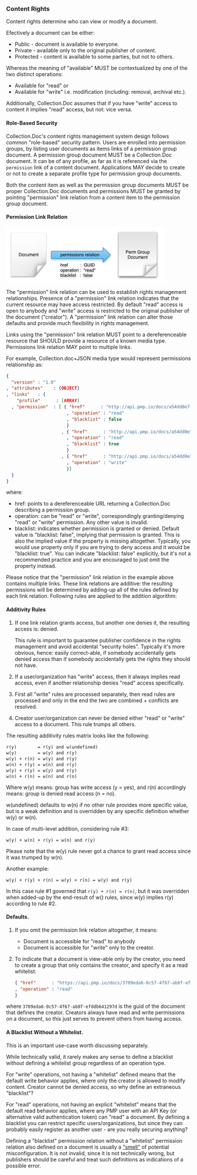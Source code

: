 ### Content Rights

Content rights determine who can view or modify a document.

Efectively a document can be either:

- Public - document is available to everyone.
- Private - available only to the original publisher of content. 
- Protected - content is available to some parties, but not to others.

Whereas the meaning of "available" MUST be contextualized by one of the two distinct operations:

- Available for "read" or
- Available for "write" i.e. modification (including: removal, archival etc.).

Additionally, Collection.Doc assumes that if you have "write" access to content it implies "read" access, but not: vice versa. 

#### Role-Based Security

Collection.Doc's content rights management system design follows common "role-based" security pattern. Users are enrolled into permission groups, by listing user documents as items links of a permission group document. A permission group document MUST be a Collection.Doc document. It can be of any profile, as far as it is referenced via the `permission` link of a content document. Applications MAY decide to create or not to create a separate profile type for permission group documents.

Both the content item as well as the permission group documents MUST be proper Collection.Doc documents and permissions MUST be granted by pointing "permission" link relation from a content item to the permission group document.

#### Permission Link Relation

![Docs and PermGroups relationship graph](img/docpermissions.png)

The "permission" link relation can be used to establish rights management relationships. Presence of a "permission" link relation indicates that the current resource may have access restricted. By default "read" access is open to anybody and "write" access is restricted to the original publisher of the document ("creator"). A "permission" link relation can alter those defaults and provide much flexibility in rights management.

Links using the "permission" link relation MUST point to a dereferenceable resource that SHOULD provide a resource of a known media type. Permissions link relation MAY point to multiple links.

For example, Collection.doc+JSON media type would represent permissions relationship as: 

```json
{
  "version" : "1.0"
, "attributes"    : {OBJECT}
, "links"   : {
    "profile"      : [ARRAY]
  , "permission"  : [ { "href"      : "http://api.pmp.io/docs/a54dd0e7-2e12-49aa-adf0-373e3873493a"
                       , "operation" : "read"
                       , "blacklist" : false
                       }
                     , { "href"      : "http://api.pmp.io/docs/a54dd0e7-2e12-49aa-adf0-373e3873493a"
                       , "operation" : "read"
                       , "blacklist" : true
                       }
                     , { "href"      : "http://api.pmp.io/docs/a54dd0e7-2e12-49aa-adf0-373e3873493a"
                       , "operation" : "write"
                       }]  
  }  
}
```

where:

- href: points to a dereferenceable URL returning a Collection.Doc describing a permission group.
- operation: can be "read" or "write", correspondingly granting/denying "read" or "write" permission. Any other value is invalid.
- blacklist: indicates whether permission is granted or denied. Default value is "blacklist: false", implying that permission is granted. This is also the implied value if the property is missing altogether. Typically, you would use property only if you are trying to deny access and it would be "blacklist: true". You can indicate "blacklist: false" explicitly, but it's not a recommended practice and you are encouraged to just omit the property instead.

Please notice that the "permission" link relation in the example above contains multiple links. These link relations are additive: the resulting permissions will be determined by adding-up all of the rules defined by each link relation. Following rules are applied to the addition algorithm:

#### Additivity Rules

1. If one link relation grants access, but another one denies it, the resulting access is: denied.
 
   This rule is important to guarantee publisher confidence in the rights management and avoid accidental "security holes". Typically it's more obvious, hence: easily correct-able, if somebody accidentally gets denied access than if somebody accidentally gets the rights they should not have.

1. If a user/organization has "write" access, then it always implies read access, even if another relationship denies "read" access specifically.

1. First all "write" rules are processed separately, then read rules are processed and only in the end the two are combined + conflicts are resolved.

1. Creator user/organization can never be denied either "read" or "write" access to a document. This rule trumps all others.

The resulting additivity rules matrix looks like the following:

```
r(y)        = r(y) and w(undefined)
w(y)        = w(y) and r(y) 
w(y) + r(n) = w(y) and r(y)
w(n) + r(y) = w(n) and r(y)
w(y) + r(y) = w(y) and r(y)
w(n) + r(n) = w(n) and r(n)
```

Where w(y) means: group has write access (y = yes), and r(n) accordingly means: group is denied read access (n = no).

w(undefined) defaults to w(n) if no other rule provides more specific value, but is a weak definition and is overridden by any specific definition whether w(y) or w(n).

In case of multi-level addition, considering rule #3:

```
w(y) + w(n) + r(y) = w(n) and r(y)
```

Please note that the w(y) rule never got a chance to grant read access since it was trumped by w(n).

Another example:

```
w(y) + r(y) + r(n) = w(y) + r(n) = w(y) and r(y)
```

In this case rule #1 governed that `r(y) + r(n) = r(n)`, but it was overridden when added-up by the end-result of w() rules, since w(y) implies r(y) according to rule #2.

#### Defaults.

1. If you omit the permission link relation altogether, it means:
    - Document is accessible for "read" to anybody
    - Document is accessible for "write" only to the creator.
2. To indicate that a document is view-able only by the creator, you need to create a group that only contains the creator, and specify it as a read whitelist:

    ```json
    { "href"      : "https://api.pmp.io/docs/3709eda6-0c57-4f67-ab8f-efddb641297d"
    , "operation" : "read"
    } 
    ```
where `3709eda6-0c57-4f67-ab8f-efddb641297d` is the guid of the document that defines the creator. Creators always have read and write permissions on a document, so this just serves to prevent others from having access.

#### A Blacklist Without a Whitelist.

This is an important use-case worth discussing separately. 

While technically valid, it rarely makes any sense to define a blacklist without defining a whitelist group regardless of an operation type. 

For "write" operations, not having a "whitelist" defined means that the default write behavior applies, where only the creator is allowed to modify content. Creator cannot be denied access, so why define an extraneous "blacklist"?

For "read" operations, not having an explicit "whitelist" means that the default read behavior applies, where any PMP user with an API Key (or alternative valid authentication token) can "read" a document. By defining a blacklist you can restrict specific users/organizations, but since they can probably easily register as another user - are you really securing anything?

Defining a "blacklist" permission relation without a "whitelist" permission relation also defined on a document is usually a ["smell"](http://en.wikipedia.org/wiki/Code_smell) of potential misconfiguration. It is not invalid, since it is not technically wrong, but publishers should be careful and treat such definitions as indications of a possible error.